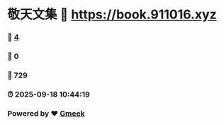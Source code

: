 # 敬天文集 :link: https://book.911016.xyz 
### :page_facing_up: [4](https://book.911016.xyz/tag.html) 
### :speech_balloon: 0 
### :hibiscus: 729 
### :alarm_clock: 2025-09-18 10:44:19 
### Powered by :heart: [Gmeek](https://github.com/Meekdai/Gmeek)
